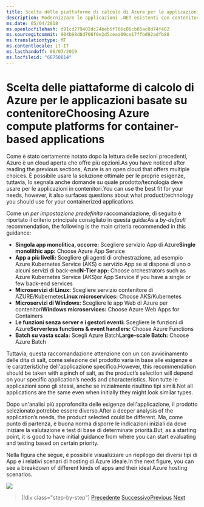 ```yaml
---
title: Scelta delle piattaforme di calcolo di Azure per le applicazioni basate su contenitore
description: Modernizzare le applicazioni .NET esistenti con contenitori Windows e il Cloud di Azure | Scegliere le piattaforme di calcolo di Azure per le applicazioni basate su contenitore
ms.date: 05/04/2018
ms.openlocfilehash: d91cd279402dc24beb5f766c06cb85ac8d74f482
ms.sourcegitcommit: 904b98d8d706f0e2d5ceaa00ce17ffbd92adfb88
ms.translationtype: MT
ms.contentlocale: it-IT
ms.lasthandoff: 06/07/2019
ms.locfileid: "66758814"
---
```

# <a name="choosing-azure-compute-platforms-for-container-based-applications"></a><span data-ttu-id="e1dce-103">Scelta delle piattaforme di calcolo di Azure per le applicazioni basate su contenitore</span><span class="sxs-lookup"><span data-stu-id="e1dce-103">Choosing Azure compute platforms for container-based applications</span></span>

<span data-ttu-id="e1dce-104">Come è stato certamente notato dopo la lettura delle sezioni precedenti, Azure è un cloud aperta che offre più opzioni.</span><span class="sxs-lookup"><span data-stu-id="e1dce-104">As you have noticed after reading the previous sections, Azure is an open cloud that offers multiple choices.</span></span> <span data-ttu-id="e1dce-105">È possibile usare la soluzione ottimale per le proprie esigenze, tuttavia, lo segnala anche domande su quale prodotto/tecnologia deve usare per le applicazioni in contenitori.</span><span class="sxs-lookup"><span data-stu-id="e1dce-105">You can use the best fit for your needs, however, it also surfaces questions about what product/technology you should use for your containerized applications.</span></span>

<span data-ttu-id="e1dce-106">Come un *per impostazione predefinita* raccomandazione, di seguito è riportato il criterio principale consigliato in questa guida:</span><span class="sxs-lookup"><span data-stu-id="e1dce-106">As a *by-default* recommendation, the following is the main criteria recommended in this guidance:</span></span>

- <span data-ttu-id="e1dce-107">**Singola app monolitica, occorre:** Scegliere servizio App di Azure</span><span class="sxs-lookup"><span data-stu-id="e1dce-107">**Single monolithic app:** Choose Azure App Service</span></span>
- <span data-ttu-id="e1dce-108">**App a più livelli:** Scegliere gli agenti di orchestrazione, ad esempio Azure Kubernetes Service (AKS) o servizio App se si dispone di uno o alcuni servizi di back-end</span><span class="sxs-lookup"><span data-stu-id="e1dce-108">**N-Tier app:** Choose orchestrators such as Azure Kubernetes Service (AKS)or App Service if you have a single or few back-end services</span></span>
- <span data-ttu-id="e1dce-109">**Microservizi di Linux:** Scegliere servizio contenitore di AZURE/Kubernetes</span><span class="sxs-lookup"><span data-stu-id="e1dce-109">**Linux microservices:** Choose AKS/Kubernetes</span></span>
- <span data-ttu-id="e1dce-110">**Microservizi di Windows:** Scegliere le app Web di Azure per contenitori</span><span class="sxs-lookup"><span data-stu-id="e1dce-110">**Windows microservices:** Choose Azure Web Apps for Containers</span></span>
- <span data-ttu-id="e1dce-111">**Le funzioni senza server e i gestori eventi:** Scegliere le funzioni di Azure</span><span class="sxs-lookup"><span data-stu-id="e1dce-111">**Serverless functions & event handlers:** Choose Azure Functions</span></span>
- <span data-ttu-id="e1dce-112">**Batch su vasta scala:** Scegli Azure Batch</span><span class="sxs-lookup"><span data-stu-id="e1dce-112">**Large-scale Batch:** Choose Azure Batch</span></span>

<span data-ttu-id="e1dce-113">Tuttavia, questa raccomandazione attenzione con un con avvicinamento delle dita di salt, come selezione del prodotto varia in base alle esigenze e le caratteristiche dell'applicazione specifico.</span><span class="sxs-lookup"><span data-stu-id="e1dce-113">However, this recommendation should be taken with a pinch of salt, as the product’s selection will depend on your specific application’s needs and characteristics.</span></span> <span data-ttu-id="e1dce-114">Non tutte le applicazioni sono gli stessi, anche se inizialmente risultino tipi simili.</span><span class="sxs-lookup"><span data-stu-id="e1dce-114">Not all applications are the same even when initially they might look similar types.</span></span>

<span data-ttu-id="e1dce-115">Dopo un'analisi più approfondita delle esigenze dell'applicazione, il prodotto selezionato potrebbe essere diverso.</span><span class="sxs-lookup"><span data-stu-id="e1dce-115">After a deeper analysis of the application’s needs, the product selected could be different.</span></span> <span data-ttu-id="e1dce-116">Ma, come punto di partenza, è buona norma disporre le indicazioni iniziali da dove iniziare la valutazione e test di base di determinate priorità.</span><span class="sxs-lookup"><span data-stu-id="e1dce-116">But, as a starting point, it is good to have initial guidance from where you can start evaluating and testing based on certain priority.</span></span>

<span data-ttu-id="e1dce-117">Nella figura che segue, è possibile visualizzare un riepilogo dei diversi tipi di App e i relativi scenari di hosting di Azure ideale.</span><span class="sxs-lookup"><span data-stu-id="e1dce-117">In the next figure, you can see a breakdown of different kinds of apps and their ideal Azure hosting scenarios.</span></span>

![](./media/image8.5.png)

> [!div class="step-by-step"]
> <span data-ttu-id="e1dce-118">[Precedente](when-to-deploy-windows-containers-to-azure-container-service-kubernetes.md)
> [Successivo](build-resilient-services-ready-for-the-cloud-embrace-transient-failures-in-the-cloud.md)</span><span class="sxs-lookup"><span data-stu-id="e1dce-118">[Previous](when-to-deploy-windows-containers-to-azure-container-service-kubernetes.md)
[Next](build-resilient-services-ready-for-the-cloud-embrace-transient-failures-in-the-cloud.md)</span></span>
